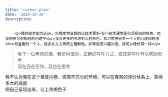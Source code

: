 ```yaml
---
title: 'career-plan'
date: '2024-10-30'
description: 
---
```





        <p>我的技术能力还ok，但我常常会想的比技术更多<br>技术通常是实现规则的角色，而我想参与到规则的创建中<br>我会更多的考虑到人的角色，我习惯去思考一个人的心理和想法<br>每当看到一个人，我会从方方面面去理解他，如果我感兴趣的话，我可以像侦探一样</p>
<blockquote>
<p>看了一位老师的课，我觉得很对，正确的写作方式，应该是写作可以帮助思考<br>现在我在写作，我也在思考</p>
</blockquote>
<p>我不认为我在这个极度内卷，资源不充分的环境，可以在客观的评价体系上，获得多大的成就<br>把自己呈现出来，让上帝掷色子</p>